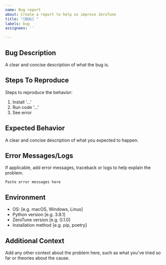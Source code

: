 ```yaml
---
name: Bug report
about: Create a report to help us improve ZeroTune
title: "[BUG] "
labels: bug
assignees: ''

---
```


## Bug Description
A clear and concise description of what the bug is.

## Steps To Reproduce
Steps to reproduce the behavior:
1. Install '...'
2. Run code '...'
3. See error

## Expected Behavior
A clear and concise description of what you expected to happen.

## Error Messages/Logs
If applicable, add error messages, traceback or logs to help explain the problem.

```
Paste error messages here
```

## Environment
 - OS: [e.g. macOS, Windows, Linux]
 - Python version [e.g. 3.8.1]
 - ZeroTune version [e.g. 0.1.0]
 - Installation method [e.g. pip, poetry]

## Additional Context
Add any other context about the problem here, such as what you've tried so far or theories about the cause. 